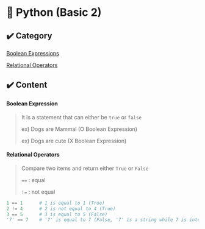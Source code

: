 # 📝 Python (Basic 2)



## ✔️ Category

[Boolean Expressions](#boolean-expressions)

[Relational Operators](#relational_operators)



## ✔️ Content



#### Boolean Expression

> It is a statement that can either be `true` or `false`
>
> ex) Dogs are Mammal (O Boolean Expression)
>
> ex) Dogs are cute (X Boolean Expression)



#### Relational Operators 

> Compare two items and return either `True` or `False` 
>
> `==` : equal
>
> `!=` : not equal

```python
1 == 1		# 1 is equal to 1 (True)
2 != 4      # 2 is not equal to 4 (True)
3 == 5		# 3 is equal to 5 (False)
'7' == 7	# '7' is equal to 7 (False, '7' is a string while 7 is integer)
```

